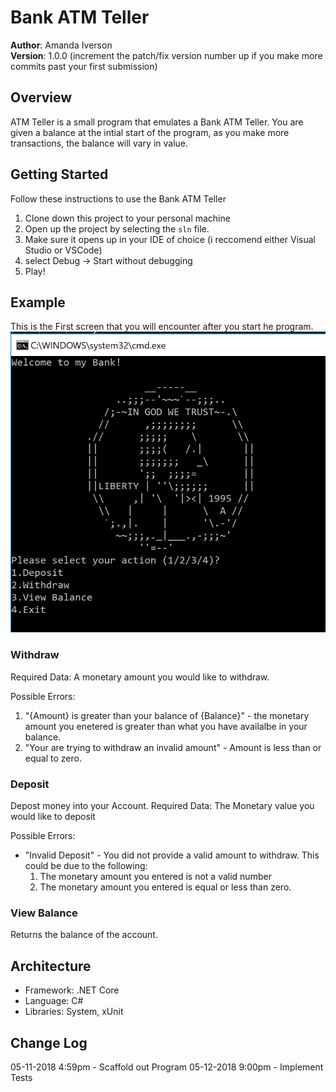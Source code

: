 # Bank ATM Teller

**Author**: Amanda Iverson <br />
**Version**: 1.0.0 (increment the patch/fix version number up if you make more commits past your first submission)

## Overview
ATM Teller is a small program that emulates a Bank ATM Teller. You are given a balance at the intial start of the program, as 
you make more transactions, the balance will vary in value. 

## Getting Started

Follow these instructions to use the Bank ATM Teller

1. Clone down this project to your personal machine
2. Open up the project  by selecting the `sln` file. 
3. Make sure it opens up in your IDE of choice (i reccomend either Visual Studio or VSCode)
4. select Debug -> Start without debugging
5. Play!

## Example
This is the First screen that you will encounter after you start he program. 
![ATMShow](ATMImage.PNG)


### Withdraw
Required Data: A monetary amount you would like to withdraw. <br/>

Possible Errors:
1. "{Amount} is greater than your balance of {Balance}" - the monetary amount you enetered is greater than what you have availalbe in your balance.
2. "Your are trying to withdraw an invalid amount" - Amount is less than or equal to zero.

### Deposit
Depost money into your Account.
Required Data: The Monetary value you would like to deposit

Possible Errors:
- "Invalid Deposit" - You did not provide a valid amount to withdraw. This could be due to the following:
	1. The monetary amount you entered is not a valid number
	2. The monetary amount you entered is equal or less than zero.

### View Balance
Returns the balance of the account.


## Architecture
<!-- Provide a detailed description of the application design. What technologies (languages, libraries, etc) you're using, and any other relevant design information. -->
- Framework: .NET Core 
- Language: C#
- Libraries: System, xUnit

## Change Log

05-11-2018 4:59pm - Scaffold out Program
05-12-2018 9:00pm - Implement Tests